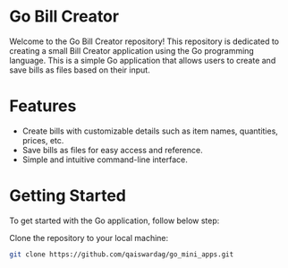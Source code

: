 # Go Bill Creator

Welcome to the Go Bill Creator repository! This repository is dedicated to creating a small Bill Creator application using the Go programming language.
This is a simple Go application that allows users to create and save bills as files based on their input.

# Features

- Create bills with customizable details such as item names, quantities, prices, etc.
- Save bills as files for easy access and reference.
- Simple and intuitive command-line interface.

# Getting Started

To get started with the Go application, follow below step:

Clone the repository to your local machine:

```bash
git clone https://github.com/qaiswardag/go_mini_apps.git
```
